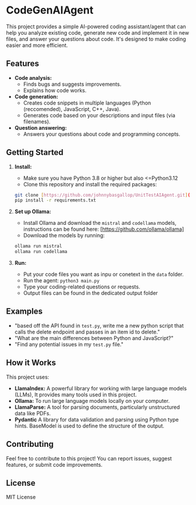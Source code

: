 # CodeGenAIAgent

This project provides a simple AI-powered coding assistant/agent that can help you analyze existing code, generate new code and implement it in new files, and answer your questions about code. It's designed to make coding easier and more efficient.

## Features

* **Code analysis:**
    * Finds bugs and suggests improvements.
    * Explains how code works.
* **Code generation:**
    * Creates code snippets in multiple languages (Python (reccomended), JavaScript, C++, Java).
    * Generates code based on your descriptions and input files (via filenames).
* **Question answering:**
    * Answers your questions about code and programming concepts.

## Getting Started

1. **Install:**
    * Make sure you have Python 3.8 or higher but also <=Python3.12
    * Clone this repository and install the required packages:
    ```bash
    git clone [https://github.com/johnnybasgallop/UnitTestAIAgent.git](https://github.com/johnnybasgallop/UnitTestAIAgent.git)
    pip install -r requirements.txt
    ```

2. **Set up Ollama:**
    * Install Ollama and download the `mistral` and `codellama` models, instructions can be found here: [https://github.com/ollama/ollama]
    * Download the models by running:
    ```bash
    ollama run mistral
    ollama run codellama
    ```

3. **Run:**
    * Put your code files you want as inpu or conetext in the `data` folder.
    * Run the agent: `python3 main.py`
    * Type your coding-related questions or requests.
    * Output files can be found in the dedicated output folder

## Examples

* "based off the API found in `test.py`, write me a new python script that calls the delete endpoint and passes in an item id to delete."
* "What are the main differences between Python and JavaScript?"
* "Find any potential issues in my `test.py` file."

## How it Works

This project uses:

* **LlamaIndex:** A powerful library for working with large language models (LLMs), It provides many tools used in this project.
* **Ollama:** To run large language models locally on your computer.
* **LlamaParse:** A tool for parsing documents, particularly unstructured data like PDFs.
* **Pydantic** A library for data validation and parsing using Python type hints. BaseModel is used to define the structure of the output.

## Contributing

Feel free to contribute to this project! You can report issues, suggest features, or submit code improvements.

## License

MIT License
